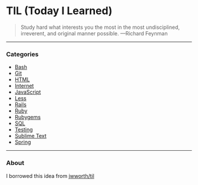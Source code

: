 # TIL (Today I Learned)

> Study hard what interests you the most in the most undisciplined, irreverent,
> and original manner possible. —Richard Feynman


---

### Categories

- [Bash](command)
- [Git](git)
- [HTML](html)
- [Internet](internet)
- [JavaScript](javascript)
- [Less](less)
- [Rails](rails)
- [Ruby](ruby)
- [Rubygems](rubygems)
- [SQL](sql)
- [Testing](testing)
- [Sublime Text](sublime)
- [Spring](spring)

---

### About

I borrowed this idea from [jwworth/til](https://github.com/jwworth/til)
